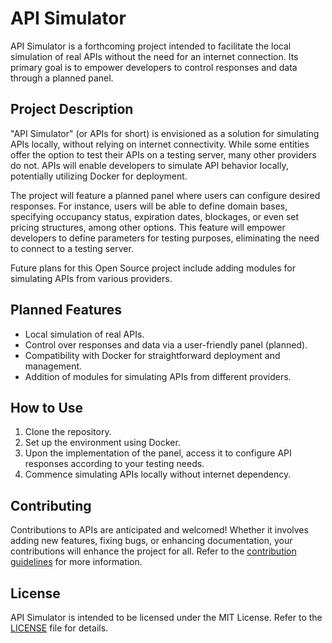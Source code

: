 # API Simulator

API Simulator is a forthcoming project intended to facilitate the local simulation of real APIs without the need for an internet connection. Its primary goal is to empower developers to control responses and data through a planned panel.

## Project Description

"API Simulator" (or APIs for short) is envisioned as a solution for simulating APIs locally, without relying on internet connectivity. While some entities offer the option to test their APIs on a testing server, many other providers do not. APIs will enable developers to simulate API behavior locally, potentially utilizing Docker for deployment.

The project will feature a planned panel where users can configure desired responses. For instance, users will be able to define domain bases, specifying occupancy status, expiration dates, blockages, or even set pricing structures, among other options. This feature will empower developers to define parameters for testing purposes, eliminating the need to connect to a testing server.

Future plans for this Open Source project include adding modules for simulating APIs from various providers.

## Planned Features

- Local simulation of real APIs.
- Control over responses and data via a user-friendly panel (planned).
- Compatibility with Docker for straightforward deployment and management.
- Addition of modules for simulating APIs from different providers.

## How to Use

1. Clone the repository.
2. Set up the environment using Docker.
3. Upon the implementation of the panel, access it to configure API responses according to your testing needs.
4. Commence simulating APIs locally without internet dependency.

## Contributing

Contributions to APIs are anticipated and welcomed! Whether it involves adding new features, fixing bugs, or enhancing documentation, your contributions will enhance the project for all. Refer to the [contribution guidelines](CONTRIBUTING.md) for more information.

## License

API Simulator is intended to be licensed under the MIT License. Refer to the [LICENSE](LICENSE) file for details.

